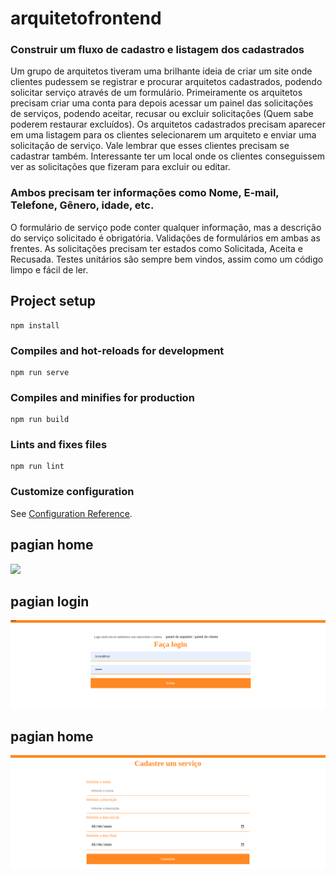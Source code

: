 # arquitetofrontend
### Construir um fluxo de cadastro e listagem dos cadastrados
Um grupo de arquitetos tiveram uma brilhante ideia de criar um site onde clientes pudessem se registrar e procurar arquitetos cadastrados, podendo solicitar serviço através de um formulário.
Primeiramente os arquitetos precisam criar uma conta para depois acessar um painel das solicitações de serviços, podendo aceitar, recusar ou excluir solicitações (Quem sabe poderem restaurar excluídos).
Os arquitetos cadastrados precisam aparecer em uma listagem para os clientes selecionarem um arquiteto e enviar uma solicitação de serviço. Vale lembrar que esses clientes precisam se cadastrar também.
Interessante ter um local onde os clientes conseguissem ver as solicitações que fizeram para excluir ou editar.

### Ambos precisam ter informações como Nome, E-mail, Telefone, Gênero, idade, etc.
O formulário de serviço pode conter qualquer informação, mas a descrição do serviço solicitado é obrigatória.
Validações de formulários em ambas as frentes.
As solicitações precisam ter estados como Solicitada, Aceita e Recusada.
Testes unitários são sempre bem vindos, assim como um código limpo e fácil de ler.

## Project setup
```
npm install
```

### Compiles and hot-reloads for development
```
npm run serve
```

### Compiles and minifies for production
```
npm run build
```

### Lints and fixes files
```
npm run lint
```

### Customize configuration
See [Configuration Reference](https://cli.vuejs.org/config/).
## pagian home
<img src="./home.png"/>

## pagian login
<img src="./login.png"/>

## pagian home
<img src="./cadastroServico.png"/>
